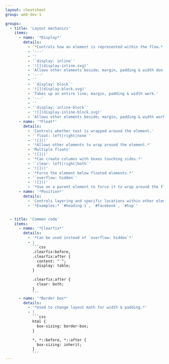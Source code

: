 ```yaml
---
layout: cheatsheet
group: web-dev-1

groups:
  - title: 'Layout mechanics'
    items:
      - name: '*Display*'
        details:
          - '*Controls how an element is represented within the flow.*'
          - '---'
          - ''
          - '`display: inline`'
          - '![](display-inline.svg)'
          - 'Allows other elements beside; margin, padding & width don’t work.'
          - '---'
          - ''
          - '`display: block`'
          - '![](display-block.svg)'
          - 'Takes up an entire line; margin, padding & width work.'
          - '---'
          - ''
          - '`display: inline-block`'
          - '![](display-inline-block.svg)'
          - 'Allows other elements beside; margin, padding & width work. Can create columns, but will force a space between boxes.'
      - name: '*Float*'
        details:
          - 'Controls whether text is wrapped around the element.'
          - '`float: left|right|none`'
          - '![]()'
          - '*Allows other elements to wrap around the element.*'
          - 'Multiple floats'
          - '![]()'
          - '*Can create columns with boxes touching sides.*'
          - '`clear: left|right|both`'
          - '![]()'
          - '*Force the element below floated elements.*'
          - '`overflow: hidden`'
          - '![]()'
          - '*Use on a parent element to force it to wrap around the floated children—a clearfix.*'
      - name: '*Position*'
        details:
          - 'Controls layering and specific locations within other elements.'
          - '*Examples:* `#heading-1`, `#facebook`, `#top`'


  - title: 'Common code'
    items:
      - name: '*Clearfix*'
        details:
          - '*Can be used instead of `overflow: hidden`*'
          - |
            ```css
            .clearfix:before,
            .clearfix:after {
              content: " ";
              display: table;
            }

            .clearfix:after {
              clear: both;
            }
            ```
      - name: '*Border box*'
        details:
          - '*Used to change layout math for width & padding.*'
          - |
            ```css
            html {
              box-sizing: border-box;
            }

            *, *::before, *::after {
              box-sizing: inherit;
            }
            ```
---
```

